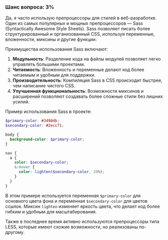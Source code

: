 ### Шанс вопроса: 3%

Да, я часто использую препроцессоры для стилей в веб-разработке. Один из самых популярных и мощных препроцессоров — Sass (Syntactically Awesome Style Sheets). Sass позволяет писать более структурированный и организованный CSS, используя переменные, вложенности, миксины и другие функции.

Преимущества использования Sass включают:
1. **Модульность**: Разделение кода на файлы модулей позволяет легко управлять большими проектами.
2. **Читаемость**: Вложенность и переменные делают код более читаемым и удобным для поддержки.
3. **Производительность**: Компиляция Sass в CSS происходит быстрее, чем написание чистого CSS.
4. **Улучшенная функциональность**: Возможности миксинов и расширений позволяют создавать более сложные стили без лишних усилий.

Пример использования Sass в проекте:
```scss
$primary-color: #3498db;
$secondary-color: #2ecc71;

body {
  background-color: $primary-color;
}

nav {
  a {
    color: $secondary-color;
    &:hover {
      color: lighten($secondary-color, 20%);
    }
  }
}
```
В этом примере используется переменная `$primary-color` для основного цвета фона и переменная `$secondary-color` для цветов ссылок. Миксин `lighten` изменяет яркость цвета, что делает код более гибким и удобным для масштабирования.

Также в последнее время активно используются препроцессоры типа LESS, которые имеют схожие возможности, но реализованы по-другому.